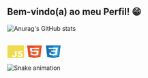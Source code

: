 ## Bem-vindo(a) ao meu Perfil! 😁

![Anurag's GitHub stats](https://github-readme-stats.vercel.app/api?username=guix7&show_icons=true&theme=gruvbox,)

<div style="display: inline_block"><br>
  <img align="center" alt="Js" height="30" width="40" src="https://raw.githubusercontent.com/devicons/devicon/master/icons/javascript/javascript-plain.svg">
  <img align="center" alt="HTML" height="30" width="40" src="https://raw.githubusercontent.com/devicons/devicon/master/icons/html5/html5-original.svg">
  <img align="center" alt="CSS" height="30" width="40" src="https://raw.githubusercontent.com/devicons/devicon/master/icons/css3/css3-original.svg">
</div>

![Snake animation](https://github.com/devemdobro/devemdobro/blob/output/github-contribution-grid-snake.svg)
 

